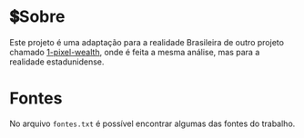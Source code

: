 # 💲Sobre
Este projeto é uma adaptação para a realidade Brasileira de outro projeto chamado [1-pixel-wealth](https://mkorostoff.github.io/1-pixel-wealth/), onde é feita a mesma análise, mas para a realidade estadunidense. 

# Fontes
No arquivo `fontes.txt` é possível encontrar algumas das fontes do trabalho.
